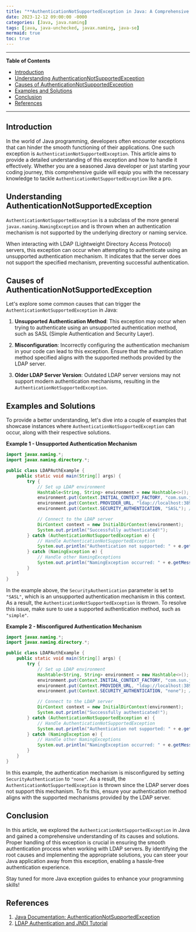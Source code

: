 ```yaml
---
title: "**AuthenticationNotSupportedException in Java: A Comprehensive Guide**"
date: 2023-12-12 09:00:00 -0000
categories: [Java, java.naming]
tags: [java, java-unchecked, javax.naming, java-se]
mermaid: true
toc: true
---
```



---

**Table of Contents**

- [Introduction](#introduction)
- [Understanding AuthenticationNotSupportedException](#understanding-authenticationnotsupportedexception)
- [Causes of AuthenticationNotSupportedException](#causes-of-authenticationnotsupportedexception)
- [Examples and Solutions](#examples-and-solutions)
- [Conclusion](#conclusion)
- [References](#references)

---

## Introduction

In the world of Java programming, developers often encounter exceptions that can hinder the smooth functioning of their applications. One such exception is `AuthenticationNotSupportedException`. This article aims to provide a detailed understanding of this exception and how to handle it effectively. Whether you are a seasoned Java developer or just starting your coding journey, this comprehensive guide will equip you with the necessary knowledge to tackle `AuthenticationNotSupportedException` like a pro.

## Understanding AuthenticationNotSupportedException

`AuthenticationNotSupportedException` is a subclass of the more general `javax.naming.NamingException` and is thrown when an authentication mechanism is not supported by the underlying directory or naming service.

When interacting with LDAP (Lightweight Directory Access Protocol) servers, this exception can occur when attempting to authenticate using an unsupported authentication mechanism. It indicates that the server does not support the specified mechanism, preventing successful authentication.

## Causes of AuthenticationNotSupportedException

Let's explore some common causes that can trigger the `AuthenticationNotSupportedException` in Java:

1. **Unsupported Authentication Method**: This exception may occur when trying to authenticate using an unsupported authentication method, such as SASL (Simple Authentication and Security Layer).

2. **Misconfiguration**: Incorrectly configuring the authentication mechanism in your code can lead to this exception. Ensure that the authentication method specified aligns with the supported methods provided by the LDAP server.

3. **Older LDAP Server Version**: Outdated LDAP server versions may not support modern authentication mechanisms, resulting in the `AuthenticationNotSupportedException`.

## Examples and Solutions

To provide a better understanding, let's dive into a couple of examples that showcase instances where `AuthenticationNotSupportedException` can occur, along with their respective solutions.

**Example 1 - Unsupported Authentication Mechanism**

```java
import javax.naming.*;
import javax.naming.directory.*;

public class LDAPAuthExample {
    public static void main(String[] args) {
        try {
            // Set up LDAP environment
            Hashtable<String, String> environment = new Hashtable<>();
            environment.put(Context.INITIAL_CONTEXT_FACTORY, "com.sun.jndi.ldap.LdapCtxFactory");
            environment.put(Context.PROVIDER_URL, "ldap://localhost:389");
            environment.put(Context.SECURITY_AUTHENTICATION, "SASL"); // Unsupported mechanism

            // Connect to the LDAP server
            DirContext context = new InitialDirContext(environment);
            System.out.println("Successfully authenticated!");
        } catch (AuthenticationNotSupportedException e) {
            // Handle AuthenticationNotSupportedException
            System.out.println("Authentication not supported: " + e.getMessage());
        } catch (NamingException e) {
            // Handle other NamingExceptions
            System.out.println("NamingException occurred: " + e.getMessage());
        }
    }
}
```

In the example above, the `SecurityAuthentication` parameter is set to `"SASL"`, which is an unsupported authentication mechanism in this context. As a result, the `AuthenticationNotSupportedException` is thrown. To resolve this issue, make sure to use a supported authentication method, such as `"simple"`.

**Example 2 - Misconfigured Authentication Mechanism**

```java
import javax.naming.*;
import javax.naming.directory.*;

public class LDAPAuthExample {
    public static void main(String[] args) {
        try {
            // Set up LDAP environment
            Hashtable<String, String> environment = new Hashtable<>();
            environment.put(Context.INITIAL_CONTEXT_FACTORY, "com.sun.jndi.ldap.LdapCtxFactory");
            environment.put(Context.PROVIDER_URL, "ldap://localhost:389");
            environment.put(Context.SECURITY_AUTHENTICATION, "none"); // Misconfiguration

            // Connect to the LDAP server
            DirContext context = new InitialDirContext(environment);
            System.out.println("Successfully authenticated!");
        } catch (AuthenticationNotSupportedException e) {
            // Handle AuthenticationNotSupportedException
            System.out.println("Authentication not supported: " + e.getMessage());
        } catch (NamingException e) {
            // Handle other NamingExceptions
            System.out.println("NamingException occurred: " + e.getMessage());
        }
    }
}
```

In this example, the authentication mechanism is misconfigured by setting `SecurityAuthentication` to `"none"`. As a result, the `AuthenticationNotSupportedException` is thrown since the LDAP server does not support this mechanism. To fix this, ensure your authentication method aligns with the supported mechanisms provided by the LDAP server.

## Conclusion

In this article, we explored the `AuthenticationNotSupportedException` in Java and gained a comprehensive understanding of its causes and solutions. Proper handling of this exception is crucial in ensuring the smooth authentication process when working with LDAP servers. By identifying the root causes and implementing the appropriate solutions, you can steer your Java application away from this exception, enabling a hassle-free authentication experience.

Stay tuned for more Java exception guides to enhance your programming skills!

## References

1. [Java Documentation: AuthenticationNotSupportedException](https://docs.oracle.com/en/java/javase/11/docs/api/jdk.naming.jndi/com/sun/jndi/ldap/AuthenticationNotSupportedException.html)
2. [LDAP Authentication and JNDI Tutorial](https://www.baeldung.com/java-ldap-jndi)